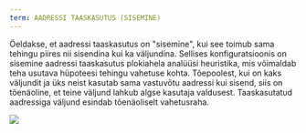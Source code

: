 ```yaml
---
term: AADRESSI TAASKASUTUS (SISEMINE)
---
```


Öeldakse, et aadressi taaskasutus on "sisemine", kui see toimub sama tehingu piires nii sisendina kui ka väljundina. Sellises konfiguratsioonis on sisemine aadressi taaskasutus plokiahela analüüsi heuristika, mis võimaldab teha usutava hüpoteesi tehingu vahetuse kohta. Tõepoolest, kui on kaks väljundit ja üks neist kasutab sama vastuvõtu aadressi kui sisend, siis on tõenäoline, et teine väljund lahkub algse kasutaja valdusest. Taaskasutatud aadressiga väljund esindab tõenäoliselt vahetusraha.

![](../../dictionnaire/assets/10.png)